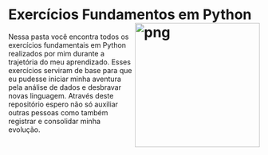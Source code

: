 # Exercícios Fundamentos em Python <img align="right" alt="png" src="https://us.123rf.com/450wm/arducha/arducha2101/arducha210100812/162105399-the-snake-is-lifting-a-barbell-fitness-exercise.jpg?ver=6" height="250" width="250">

Nessa pasta você encontra todos os exercícios fundamentais em Python realizados por mim durante a trajetória do meu aprendizado. Esses exercícios serviram de base para que eu pudesse iniciar minha aventura pela análise de dados e desbravar novas linguagem. Através deste repositório espero não só auxiliar outras pessoas como também registrar e consolidar minha evolução.
